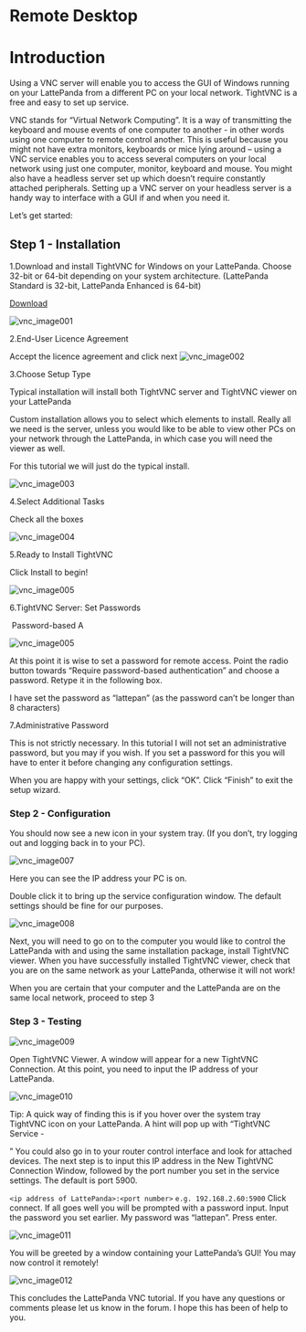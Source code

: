 # Remote Desktop

# Introduction

Using a VNC server will enable you to access the GUI of Windows running on your LattePanda from a different PC on your local network. TightVNC is a free and easy to set up service.

VNC stands for “Virtual Network Computing”. It is a way of transmitting the keyboard and mouse events of one computer to another - in other words using one computer to remote control another. This is useful because you might not have extra monitors, keyboards or mice lying around – using a VNC service enables you to access several computers on your local network using just one computer, monitor, keyboard and mouse. You might also have a headless server set up which doesn’t require constantly attached peripherals. Setting up a VNC server on your headless server is a handy way to interface with a GUI if and when you need it. 

Let’s get started:

## Step 1 - Installation

1.Download and install TightVNC for Windows on your LattePanda. Choose 32-bit or 64-bit depending on your system architecture. (LattePanda Standard is 32-bit, LattePanda Enhanced is 64-bit)

   [Download](http://www.tightvnc.com/download.php)

   ![vnc_image001](http://www.lattepanda.com/wp-content/uploads/2016/02/vnc_image001.png)

2.End-User Licence Agreement

Accept the licence agreement and click next
   ![vnc_image002](http://www.lattepanda.com/wp-content/uploads/2016/02/vnc_image002.png)

3.Choose Setup Type

   Typical installation will install both TightVNC server and TightVNC viewer on your LattePanda

   Custom installation allows you to select which elements to install. Really all we need is the server, unless you would like to be able to view other PCs on your network through the LattePanda, in which case you will need the viewer as well.

   For this tutorial we will just do the typical install.

   ![vnc_image003](http://www.lattepanda.com/wp-content/uploads/2016/02/vnc_image003.png)

4.Select Additional Tasks

   Check all the boxes

   ![vnc_image004](http://www.lattepanda.com/wp-content/uploads/2016/02/vnc_image004.png)

5.Ready to Install TightVNC

Click Install to begin!

   ![vnc_image005](http://www.lattepanda.com/wp-content/uploads/2016/02/vnc_image005.png)

6.TightVNC Server: Set Passwords

​    Password-based A

   ![vnc_image005](http://www.lattepanda.com/wp-content/uploads/2016/02/vnc_image006.png)

At this point it is wise to set a password for remote access. Point the radio button towards “Require password-based authentication” and choose a password. Retype it in the following box.

I have set the password as “lattepan” (as the password can’t be longer than 8 characters)

7.Administrative Password

This is not strictly necessary. In this tutorial I will not set an administrative password, but you may if you wish. If you set a password for this you will have to enter it before changing any configuration settings.

When you are happy with your settings, click “OK”. Click “Finish” to exit the setup wizard.

### Step 2 - Configuration

   You should now see a new icon in your system tray. (If you don’t, try logging out and logging back in to your PC).

   ![vnc_image007](http://www.lattepanda.com/wp-content/uploads/2016/02/vnc_image007.png)

Here you can see the IP address your PC is on.

Double click it to bring up the service configuration window. The default settings should be fine for our purposes.

   ![vnc_image008](http://www.lattepanda.com/wp-content/uploads/2016/02/vnc_image008.png)

Next, you will need to go on to the computer you would like to control the LattePanda with and using the same installation package, install TightVNC viewer. When you have successfully installed TightVNC viewer, check that you are on the same network as your LattePanda, otherwise it will not work!

When you are certain that your computer and the LattePanda are on the same local network, proceed to step 3

### Step 3 - Testing

   ![vnc_image009](http://www.lattepanda.com/wp-content/uploads/2016/02/vnc_image009.png)

Open TightVNC Viewer. A window will appear for a new TightVNC Connection. At this point, you need to input the IP address of your LattePanda.

   ![vnc_image010](http://www.lattepanda.com/wp-content/uploads/2016/02/vnc_image010.png)

Tip: A quick way of finding this is if you hover over the system tray TightVNC icon on your LattePanda. A hint will pop up with “TightVNC Service - 

” You could also go in to your router control interface and look for attached devices. The next step is to input this IP address in the New TightVNC Connection Window, followed by the port number you set in the service settings. The default is port 5900.

 `<ip address of LattePanda>:<port number>`
   `e.g. 192.168.2.60:5900` Click connect. If all goes well you will be prompted with a password input. Input the password you set earlier. My password was “lattepan”. Press enter.


![vnc_image011](http://www.lattepanda.com/wp-content/uploads/2016/02/vnc_image011.png)

You will be greeted by a window containing your LattePanda’s GUI! You may now control it remotely!

![vnc_image012](http://www.lattepanda.com/wp-content/uploads/2016/02/vnc_image012.png)

This concludes the LattePanda VNC tutorial. If you have any questions or comments please let us know in the forum. I hope this has been of help to you.